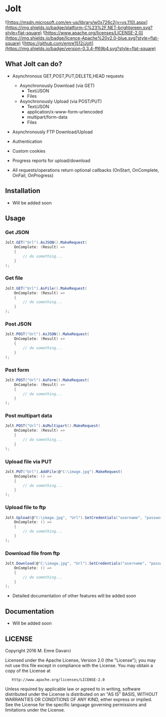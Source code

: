 # Jolt

![https://msdn.microsoft.com/en-us/library/w0x726c2(v=vs.110).aspx](https://img.shields.io/badge/platform-C%23%2F.NET-brightgreen.svg?style=flat-square)
![https://www.apache.org/licenses/LICENSE-2.0](https://img.shields.io/badge/licence-Apache%20v2.0-blue.svg?style=flat-square)
![https://github.com/emre1512/Jolt](https://img.shields.io/badge/version-0.3.4-ff69b4.svg?style=flat-square)

## What Jolt can do?

- Asynchronous GET,POST,PUT,DELETE,HEAD requests

	* Asynchronously Download (via GET)
		* Text/JSON
		* Files
	* Asynchronously Upload (via POST/PUT)
		* Text/JSON
		* application/x-www-form-urlencoded
		* multipart/form-data
		* Files

- Asynchronously FTP Download/Upload

- Authentication

- Custom cookies

- Progress reports for upload/download

- All requests/operations return optional callbacks (OnStart, OnComplete, OnFail, OnProgress) 


## Installation

- Will be added soon

## Usage

### Get JSON

```cs
Jolt.GET("Url").AsJSON().MakeRequest(
    OnComplete: (Result) =>
    {
        // do something...
    }
);
```

### Get file

```cs
Jolt.GET("Url").AsFile().MakeRequest(
    OnComplete: (Result) =>
    {
        // do something...
    }
);
```

### Post JSON

```cs
Jolt.POST("Url").AsJSON().MakeRequest(
    OnComplete: (Result) =>
    {
        // do something...
    }
);
```

### Post form

```cs
Jolt.POST("Url").AsForm().MakeRequest(
    OnComplete: (Result) =>
    {
        // do something...
    }
);
```

### Post multipart data

```cs
Jolt.POST("Url").AsMultipart().MakeRequest(
    OnComplete: (Result) =>
    {
        // do something...
    }
);
```

### Upload file via PUT

```cs
Jolt.PUT("Url").AddFile(@"C:\image.jpg").MakeRequest(
    OnComplete: () =>
    {
        // do something...
    }
);
```

### Upload file to ftp

```cs
Jolt.Upload(@"C:\image.jpg", "Url").SetCredentials("username", "password").MakeRequest(
    OnComplete: () =>
    {
        // do something...
    }
);
```

### Download file from ftp

```cs
Jolt.Download(@"C:\image.jpg", "Url").SetCredentials("username", "password").MakeRequest(
    OnComplete: () =>
    {
        // do something...
    }
);
```

- Detailed documentation of other features will be added soon

## Documentation

- Will be added soon

## LICENSE

Copyright 2016 M. Emre Davarci

   Licensed under the Apache License, Version 2.0 (the "License");
   you may not use this file except in compliance with the License.
   You may obtain a copy of the License at

       http://www.apache.org/licenses/LICENSE-2.0

   Unless required by applicable law or agreed to in writing, software
   distributed under the License is distributed on an "AS IS" BASIS,
   WITHOUT WARRANTIES OR CONDITIONS OF ANY KIND, either express or implied.
   See the License for the specific language governing permissions and
   limitations under the License.
